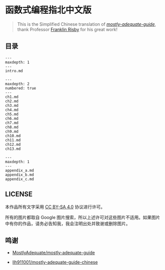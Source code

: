 # 函数式编程指北中文版

> This is the Simplified Chinese translation of *[mostly-adequate-guide](https://github.com/MostlyAdequate/mostly-adequate-guide)*, thank Professor [Franklin Risby](https://github.com/DrBoolean) for his great work!

## 目录

```{toctree}
---
maxdepth: 1
---
intro.md
```
```{toctree}
---
maxdepth: 2
numbered: true
---
ch1.md
ch2.md
ch3.md
ch4.md
ch5.md
ch6.md
ch7.md
ch8.md
ch9.md
ch10.md
ch11.md
ch12.md
ch13.md
```
```{toctree}
---
maxdepth: 1
---
appendix_a.md
appendix_b.md
appendix_c.md
```


## LICENSE

本作品所有文字采用 [CC BY-SA 4.0](http://creativecommons.org/licenses/by/4.0/) 协议进行许可。

所有的图片都取自 Google 图片搜索，所以上述许可对这些图片不适用。如果图片中有你的作品，请务必告知我，我会注明出处并致谢或删除图片。


## 鸣谢

- [MostlyAdequate/mostly-adequate-guide](https://github.com/MostlyAdequate/mostly-adequate-guide)

- [llh911001/mostly-adequate-guide-chinese](https://github.com/llh911001/mostly-adequate-guide-chinese)